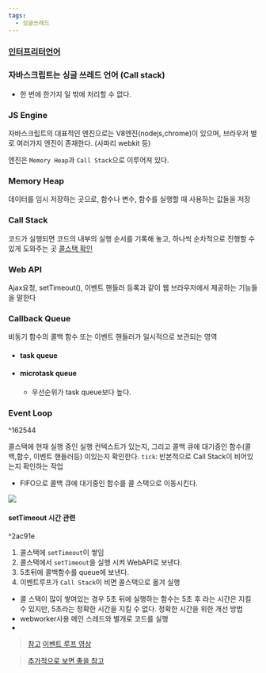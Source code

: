 ```yaml
---
tags:
  - 싱글쓰레드
---
```

### [인터프리터언어](인터프리터.md)
### 자바스크립트는 **싱글 쓰레드 언어** (Call stack)
- 한 번에 한가지 일 밖에 처리할 수 없다.
### JS Engine
자바스크립트의 대표적인 엔진으로는 V8엔진(nodejs,chrome)이 있으며, 브라우저 별로 여러가지 엔진이 존재한다. (사파리 webkit 등)

엔진은 `Memory Heap`과 `Call Stack`으로 이루어져 있다.

### Memory Heap
데이터를 임시 저장하는 곳으로, 함수나 변수, 함수를 실행할 때 사용하는 값들을 저장

### Call Stack
코드가 실행되면 코드의 내부의 실행 순서를 기록해 놓고, 하나씩 순차적으로 진행할 수 있게 도와주는 곳
[콜스택 확인](http://latentflip.com/loupe/?code=JC5vbignYnV0dG9uJywgJ2NsaWNrJywgZnVuY3Rpb24gb25DbGljaygpIHsKICAgIHNldFRpbWVvdXQoZnVuY3Rpb24gdGltZXIoKSB7CiAgICAgICAgY29uc29sZS5sb2coJ1lvdSBjbGlja2VkIHRoZSBidXR0b24hJyk7ICAgIAogICAgfSwgMjAwMCk7Cn0pOwoKY29uc29sZS5sb2coIkhpISIpOwoKc2V0VGltZW91dChmdW5jdGlvbiB0aW1lb3V0KCkgewogICAgY29uc29sZS5sb2coIkNsaWNrIHRoZSBidXR0b24hIik7Cn0sIDUwMDApOwoKY29uc29sZS5sb2coIldlbGNvbWUgdG8gbG91cGUuIik7!!!PGJ1dHRvbj5DbGljayBtZSE8L2J1dHRvbj4%3D)

### Web API
Ajax요청, setTimeout(), 이벤트 핸들러 등록과 같이 웹 브라우저에서 제공하는 기능들을 말한다

### Callback Queue
비동기 함수의 콜백 함수 또는 이벤트 핸들러가 일시적으로 보관되는 영역
- #### task queue
- #### microtask queue
	- 우선순위가 task queue보다 높다. 
### Event Loop

^162544

콜스택에 현재 실행 중인 실행 컨텍스트가 있는지, 그리고 콜백 큐에 대기중인 함수(콜백,함수, 이벤트 핸들러등) 이있는지 확인한다.
`tick`:  반본적으로 Call Stack이 비어있는지 확인하는 작업
- FIFO으로 콜백 큐에 대기중인 함수를 콜 스택으로 이동시킨다.

![](https://i.imgur.com/pSWwDqD.png)


#### setTimeout 시간 관련

^2ac91e

1. 콜스택에 `setTimeout`이 쌓임
2. 콜스택에서 `setTimeout`을 실행 시켜 WebAPI로 보낸다.
3. 5초뒤에 콜백함수를 queue에 보낸다.
4. 이벤트루프가 `Call Stack`이 비면 콜스택으로 옮겨 실행
- 콜 스택이 많이 쌓여있는 경우 5초 뒤에 실행하는 함수는 5초 후 라는 시간은 지킬 수 있지만, 5초라는 정확한 시간을 지킬 수 없다.
정확한 시간을 위한 개선 방법
- webworker사용 메인 스레드와 별개로 코드를 실행
- 

> [참고](https://blog.toycrane.xyz/%EC%A7%84%EC%A7%9C-%EC%89%BD%EA%B2%8C-%EC%95%8C%EC%95%84%EB%B3%B4%EB%8A%94-%EC%9E%90%EB%B0%94%EC%8A%A4%ED%81%AC%EB%A6%BD%ED%8A%B8-%EB%8F%99%EC%9E%91-%EC%9B%90%EB%A6%AC-c7fbdc44cc97)
> [이벤트 루프 영상](https://www.youtube.com/watch?v=8aGhZQkoFbQ)

> [추가적으로 보면 좋을 참고](https://medium.com/@lifthus531/%EC%9E%90%EB%B0%94%EC%8A%A4%ED%81%AC%EB%A6%BD%ED%8A%B8-%EB%8F%99%EC%9E%91-%EC%9B%90%EB%A6%AC%EC%97%90-%EB%8C%80%ED%95%9C-%EA%B9%8A%EC%9D%80-%EC%9D%B4%ED%95%B4-dd4fd47d8917)


